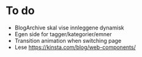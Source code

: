 # To do
* BlogArchive skal vise innleggene dynamisk
* Egen side for tagger/kategorier/emner
* Transition animation when switching page
* Lese https://kinsta.com/blog/web-components/